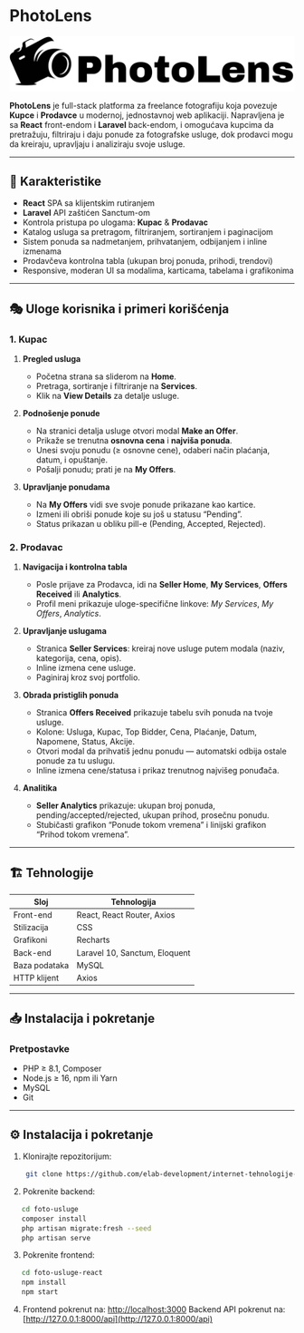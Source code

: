 # PhotoLens

![Logo](./images/logo.png)

**PhotoLens** je full-stack platforma za freelance fotografiju koja povezuje **Kupce** i **Prodavce** u modernoj, jednostavnoj web aplikaciji. Napravljena je sa **React** front-endom i **Laravel** back-endom, i omogućava kupcima da pretražuju, filtriraju i daju ponude za fotografske usluge, dok prodavci mogu da kreiraju, upravljaju i analiziraju svoje usluge.

---

## 🚀 Karakteristike

- **React** SPA sa klijentskim rutiranjem  
- **Laravel** API zaštićen Sanctum-om  
- Kontrola pristupa po ulogama: **Kupac** & **Prodavac**  
- Katalog usluga sa pretragom, filtriranjem, sortiranjem i paginacijom  
- Sistem ponuda sa nadmetanjem, prihvatanjem, odbijanjem i inline izmenama  
- Prodavčeva kontrolna tabla (ukupan broj ponuda, prihodi, trendovi)  
- Responsive, moderan UI sa modalima, karticama, tabelama i grafikonima  

---

## 🎭 Uloge korisnika i primeri korišćenja

### 1. Kupac

1. **Pregled usluga**  
   - Početna strana sa sliderom na **Home**.  
   - Pretraga, sortiranje i filtriranje na **Services**.  
   - Klik na **View Details** za detalje usluge.

2. **Podnošenje ponude**  
   - Na stranici detalja usluge otvori modal **Make an Offer**.  
   - Prikaže se trenutna **osnovna cena** i **najviša ponuda**.  
   - Unesi svoju ponudu (≥ osnovne cene), odaberi način plaćanja, datum, i opuštanje.  
   - Pošalji ponudu; prati je na **My Offers**.

3. **Upravljanje ponudama**  
   - Na **My Offers** vidi sve svoje ponude prikazane kao kartice.  
   - Izmeni ili obriši ponude koje su još u statusu “Pending”.  
   - Status prikazan u obliku pill-e (Pending, Accepted, Rejected).

### 2. Prodavac

1. **Navigacija i kontrolna tabla**  
   - Posle prijave za Prodavca, idi na **Seller Home**, **My Services**, **Offers Received** ili **Analytics**.  
   - Profil meni prikazuje uloge-specifične linkove: _My Services_, _My Offers_, _Analytics_.

2. **Upravljanje uslugama**  
   - Stranica **Seller Services**: kreiraj nove usluge putem modala (naziv, kategorija, cena, opis).  
   - Inline izmena cene usluge.  
   - Paginiraj kroz svoj portfolio.

3. **Obrada pristiglih ponuda**  
   - Stranica **Offers Received** prikazuje tabelu svih ponuda na tvoje usluge.  
   - Kolone: Usluga, Kupac, Top Bidder, Cena, Plaćanje, Datum, Napomene, Status, Akcije.  
   - Otvori modal da prihvatiš jednu ponudu — automatski odbija ostale ponude za tu uslugu.  
   - Inline izmena cene/statusa i prikaz trenutnog najvišeg ponuđača.

4. **Analitika**  
   - **Seller Analytics** prikazuje: ukupan broj ponuda, pending/accepted/rejected, ukupan prihod, prosečnu ponudu.  
   - Stubičasti grafikon “Ponude tokom vremena” i linijski grafikon “Prihod tokom vremena”.

---

## 🏗 Tehnologije

| Sloj           | Tehnologija                    |
| -------------- | ------------------------------ |
| Front-end      | React, React Router, Axios     |
| Stilizacija    | CSS                            |
| Grafikoni      | Recharts                       |
| Back-end       | Laravel 10, Sanctum, Eloquent  |
| Baza podataka  | MySQL                          |
| HTTP klijent   | Axios                          |

---

## 📥 Instalacija i pokretanje

### Pretpostavke

- PHP ≥ 8.1, Composer  
- Node.js ≥ 16, npm ili Yarn  
- MySQL 
- Git  

---
⚙️ Instalacija i pokretanje
---------------------------

1. Klonirajte repozitorijum:
```bash
    git clone https://github.com/elab-development/internet-tehnologije-2024-projekat-photo_services_2021_0382.git
```
2. Pokrenite backend:
```bash
   cd foto-usluge
   composer install
   php artisan migrate:fresh --seed
   php artisan serve
```
    
3. Pokrenite frontend:
```bash
   cd foto-usluge-react
   npm install
   npm start
```
    
4.  Frontend pokrenut na: [http://localhost:3000](http://localhost:3000) Backend API pokrenut na: [http://127.0.0.1:8000/api](http://127.0.0.1:8000/api)